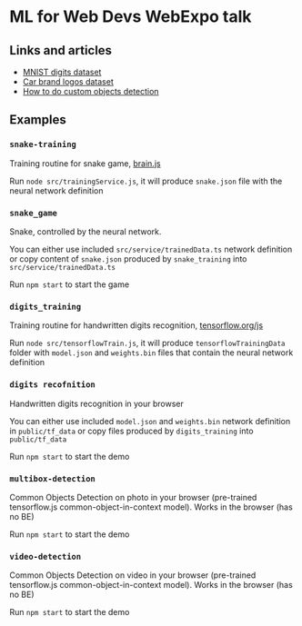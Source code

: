 # ML for Web Devs WebExpo talk

## Links and articles

- [MNIST digits dataset](http://yann.lecun.com/exdb/mnist/)
- [Car brand logos dataset](https://www.kaggle.com/datasets/volkandl/car-brand-logos)
- [How to do custom objects detection](https://blog.tensorflow.org/2021/01/custom-object-detection-in-browser.html)

## Examples

### `snake-training`

Training routine for snake game, [brain.js](https://brain.js.org/)

Run `node src/trainingService.js`, it will produce `snake.json` file with the neural network definition 

### `snake_game`

Snake, controlled by the neural network.

You can either use included `src/service/trainedData.ts` network definition or copy content of `snake.json` produced by `snake_training` into `src/service/trainedData.ts`

Run `npm start` to start the game

### `digits_training`

Training routine for handwritten digits recognition, [tensorflow.org/js](https://www.tensorflow.org/js)

Run `node src/tensorflowTrain.js`, it will produce `tensorflowTrainingData` folder with `model.json` and `weights.bin` files that contain the neural network definition

### `digits recofnition`

Handwritten digits recognition in your browser

You can either use included `model.json` and `weights.bin` network definition in `public/tf_data` or copy files produced by `digits_training` into `public/tf_data`

Run `npm start` to start the demo

### `multibox-detection`

Common Objects Detection on photo in your browser (pre-trained tensorflow.js common-object-in-context model). Works in the browser (has no BE)

Run `npm start` to start the demo

### `video-detection`

Common Objects Detection on video in your browser (pre-trained tensorflow.js common-object-in-context model). Works in the browser (has no BE)

Run `npm start` to start the demo
